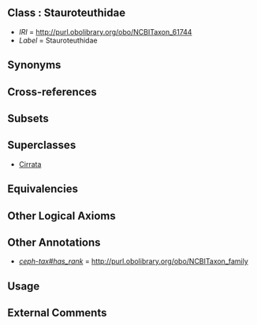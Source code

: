 
## Class : Stauroteuthidae

 * *IRI* = http://purl.obolibrary.org/obo/NCBITaxon_61744
 * *Label* = Stauroteuthidae

## Synonyms


## Cross-references


## Subsets


## Superclasses

 * [Cirrata](../../NCBITaxon/43/NCBITaxon_61743.md)

## Equivalencies


## Other Logical Axioms


## Other Annotations

 * *[ceph-tax#has_rank](../../ceph-tax#has/nk/ceph-tax#has_rank.md)* = http://purl.obolibrary.org/obo/NCBITaxon_family

## Usage


## External Comments

